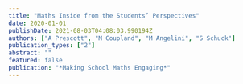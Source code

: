 ```yaml
---
title: "Maths Inside from the Students’ Perspectives"
date: 2020-01-01
publishDate: 2021-08-03T04:08:03.990194Z
authors: ["A Prescott", "M Coupland", "M Angelini", "S Schuck"]
publication_types: ["2"]
abstract: ""
featured: false
publication: "*Making School Maths Engaging*"
---
```


